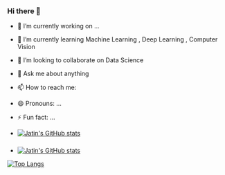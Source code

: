 ### Hi there 👋


- 🔭 I’m currently working on ...
- 🌱 I’m currently learning Machine Learning , Deep Learning , Computer Vision
- 👯 I’m looking to collaborate on Data Science 
- 💬 Ask me about anything
- 📫 How to reach me: 
- 😄 Pronouns: ...
- ⚡ Fun fact: ...


- [![Jatin's GitHub stats](https://github-readme-stats.vercel.app/api?username=Jatin-Bhandari&show_icons=true&theme=radical)](https://github.com/Jatin-Bhandari/github-readme-stats)
### 

- [![Jatin's GitHub stats](https://github-readme-stats.vercel.app/api?username=Jatin-Bhandari&show_icons=true&theme=radical)](https://github.com/Jatin-Bhandari/github-readme-stats)

[![Top Langs](https://github-readme-stats.vercel.app/api/top-langs/?username=Jatin-Bhandari&layout=compact)](https://github.com/Jatin-Bhandari/github-readme-stats)

<!--
**Jatin-Bhandari/Jatin-Bhandari** is a ✨ _special_ ✨ repository because its `README.md` (this file) appears on your GitHub profile.

Here are some ideas to get you started:

-->
